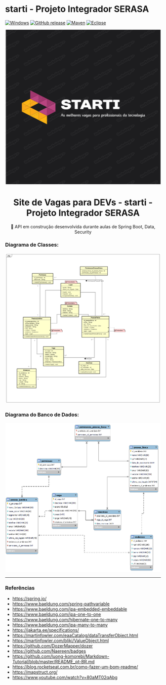 # starti - Projeto Integrador SERASA


[![Windows](https://svgshare.com/i/ZhY.svg)](https://svgshare.com/i/ZhY.svg)
[![GitHub release](https://img.shields.io/github/release/Naereen/StrapDown.js.svg)](https://GitHub.com/Naereen/StrapDown.js/releases/)
[![Maven](https://badgen.net/badge/icon/maven?icon=maven&label)](https://https://maven.apache.org/)
[![Eclipse](https://badgen.net/badge/icon/eclipse?icon=eclipse&label)](https://https://eclipse.org/)

<p align="center"> <img src = "https://github.com/Projeto5Devs/starti/blob/main/img/STARTI.png?raw=true" /> </p>


<h1 align="center"> Site de Vagas para DEVs - starti - Projeto Integrador SERASA </h1>
<p align="center">🚀 API em construção desenvolvida durante aulas de Spring Boot, Data, Security</p>
<h3> Diagrama de Classes: </h3>
<img src="https://github.com/Projeto5Devs/starti/blob/main/diagramas/Class%20Diagram0_vagas_v3.png?raw=true"/>
<h3> Diagrama do Banco de Dados: </h3>
<img src="https://github.com/Projeto5Devs/starti/blob/main/diagramas/diagrama_vagas_3.png?raw=true"/>
<hr>

<h3> Referências </h3>

* https://spring.io/
* https://www.baeldung.com/spring-pathvariable
* https://www.baeldung.com/jpa-embedded-embeddable
* https://www.baeldung.com/jpa-one-to-one
* https://www.baeldung.com/hibernate-one-to-many
* https://www.baeldung.com/jpa-many-to-many
* https://jakarta.ee/specifications/
* https://martinfowler.com/eaaCatalog/dataTransferObject.html
* https://martinfowler.com/bliki/ValueObject.html
* https://github.com/DozerMapper/dozer
* https://github.com/Naereen/badges
* https://github.com/luong-komorebi/Markdown-Tutorial/blob/master/README_pt-BR.md
* https://blog.rocketseat.com.br/como-fazer-um-bom-readme/
* https://mapstruct.org/
* https://www.youtube.com/watch?v=80aMT02qAbg
